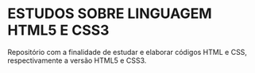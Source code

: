 # ESTUDOS SOBRE LINGUAGEM HTML5 E CSS3
Repositório com a finalidade de estudar e elaborar códigos HTML e CSS,
respectivamente a versão HTML5 e CSS3.
